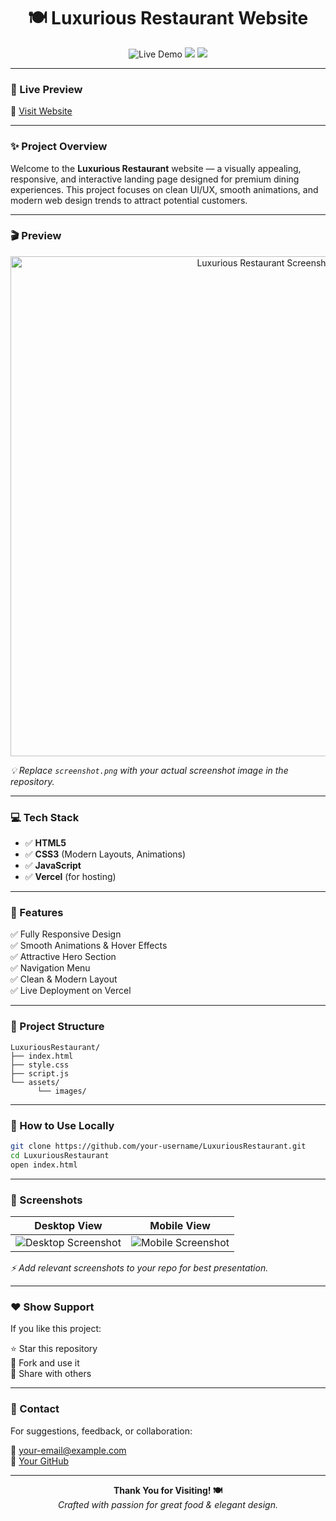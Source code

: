 <h1 align="center">🍽️ Luxurious Restaurant Website</h1>

<p align="center">
  <img src="https://img.shields.io/badge/Live-Demo-green?style=for-the-badge&logo=vercel" alt="Live Demo">
  <img src="https://img.shields.io/badge/Responsive-Design-blue?style=for-the-badge">
  <img src="https://img.shields.io/badge/Built%20With-HTML%2C%20CSS%2C%20JS-orange?style=for-the-badge">
</p>

---

### 🌟 Live Preview

🔗 [Visit Website](https://luxuriousrestaurant.vercel.app/)

---

### ✨ Project Overview

Welcome to the **Luxurious Restaurant** website — a visually appealing, responsive, and interactive landing page designed for premium dining experiences. This project focuses on clean UI/UX, smooth animations, and modern web design trends to attract potential customers.

---

### 🎬 Preview

<p align="center">
  <img src="screenshot.png" alt="Luxurious Restaurant Screenshot" width="800">
</p>

*💡 Replace `screenshot.png` with your actual screenshot image in the repository.*

---

### 💻 Tech Stack

- ✅ **HTML5**
- ✅ **CSS3** (Modern Layouts, Animations)
- ✅ **JavaScript**
- ✅ **Vercel** (for hosting)

---

### 🚀 Features

✅ Fully Responsive Design  
✅ Smooth Animations & Hover Effects  
✅ Attractive Hero Section  
✅ Navigation Menu  
✅ Clean & Modern Layout  
✅ Live Deployment on Vercel  

---

### 📂 Project Structure

```
LuxuriousRestaurant/
├── index.html
├── style.css
├── script.js
└── assets/
      └── images/
```

---

### 🎯 How to Use Locally

```bash
git clone https://github.com/your-username/LuxuriousRestaurant.git
cd LuxuriousRestaurant
open index.html
```

---

### 🎨 Screenshots

| Desktop View | Mobile View |
|--------------|-------------|
| ![Desktop Screenshot](screenshot.png) | ![Mobile Screenshot](mobile-screenshot.png) |

*⚡ Add relevant screenshots to your repo for best presentation.*

---

### ❤️ Show Support

If you like this project:

⭐ Star this repository  
🍴 Fork and use it  
🎉 Share with others  

---

### 📧 Contact

For suggestions, feedback, or collaboration:

📩 [your-email@example.com](mailto:your-email@example.com)  
🔗 [Your GitHub](https://github.com/your-username)  

---

<p align="center">
  <b>Thank You for Visiting! 🍽️</b><br>
  <em>Crafted with passion for great food & elegant design.</em>
</p>
